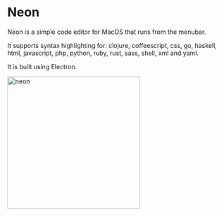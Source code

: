 # Neon

Neon is a simple code editor for MacOS that runs from the menubar.

It supports syntax highlighting for: clojure, coffeescript, css, go, haskell, html, javascript, php, python, ruby, rust, sass, shell, xml and yaml.

It is built using Electron.

<img src="https://i.imgur.com/Oy4yp0n.png" alt="neon" width="300">
